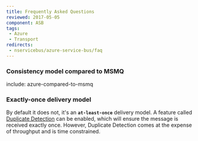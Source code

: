 ```yaml
---
title: Frequently Asked Questions
reviewed: 2017-05-05
component: ASB
tags:
 - Azure
 - Transport
redirects:
 - nservicebus/azure-service-bus/faq
---
```



### Consistency model compared to MSMQ

include: azure-compared-to-msmq


### Exactly-once delivery model

By default it does not, it's an **`at-least-once`** delivery model. A feature called [Duplicate Detection](https://docs.microsoft.com/en-us/dotnet/api/microsoft.servicebus.messaging.queuedescription#Microsoft_ServiceBus_Messaging_QueueDescription_RequiresDuplicateDetection) can be enabled, which will ensure the message is received exactly once. However, Duplicate Detection comes at the expense of throughput and is time constrained.
